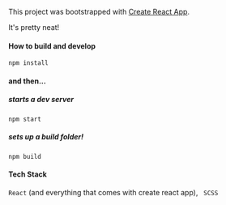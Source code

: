 This project was bootstrapped with [Create React App](https://github.com/facebook/create-react-app).

It's pretty neat!

#### How to build and develop

```
npm install

```
#### and then...
##### starts a dev server

```
npm start
```
##### sets up a build folder!
```
npm build
```


#### Tech Stack

<code>React</code> (and everything that comes with create react app), <code> SCSS </code>